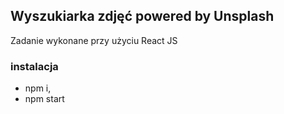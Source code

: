 ## Wyszukiarka zdjęć powered by Unsplash
Zadanie wykonane przy użyciu React JS

### instalacja

- npm i,
- npm start
